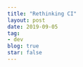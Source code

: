 ```yaml
---
title: "Rethinking CI"
layout: post
date: 2019-09-05
tag:
- dev
blog: true
star: false
---
```


<span class="fl"></span>
